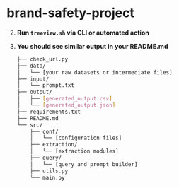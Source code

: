 # brand-safety-project

2. **Run `treeview.sh` via CLI or automated action**
    <br>
3. **You should see similar output in your README.md**

    <!-- TREEVIEW START -->
    ```bash
    ├── check_url.py
    ├── data/
    │   └── [your raw datasets or intermediate files]
    ├── input/
    │   └── prompt.txt
    ├── output/
    │   ├── [generated_output.csv]
    │   └── [generated_output.json]
    ├── requirements.txt
    ├── README.md
    └── src/
        ├── conf/
        │   └── [configuration files]
        ├── extraction/
        │   └── [extraction modules]
        ├── query/
        │   └── [query and prompt builder]
        ├── utils.py
        └── main.py
    ```

    <!-- TREEVIEW END -->
